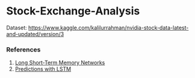 # Stock-Exchange-Analysis

Dataset: https://www.kaggle.com/kalilurrahman/nvidia-stock-data-latest-and-updated/version/3

### References
1. [Long Short-Term Memory Networks](https://machinelearningmastery.com/gentle-introduction-long-short-term-memory-networks-experts/)
2. [Predictions with LSTM](https://www.datacamp.com/community/tutorials/lstm-python-stock-market)

